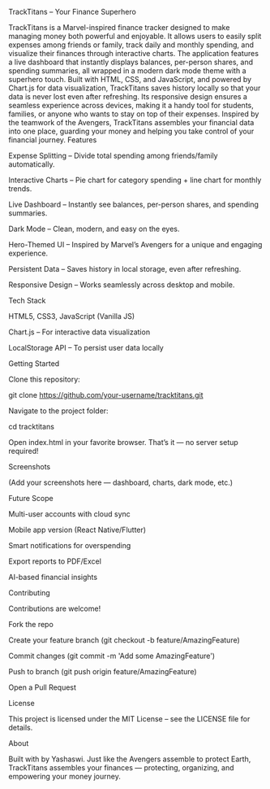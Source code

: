 TrackTitans – Your Finance Superhero

TrackTitans is a Marvel-inspired finance tracker designed to make managing money both powerful and enjoyable. It allows users to easily split expenses among friends or family, track daily and monthly spending, and visualize their finances through interactive charts. The application features a live dashboard that instantly displays balances, per-person shares, and spending summaries, all wrapped in a modern dark mode theme with a superhero touch. Built with HTML, CSS, and JavaScript, and powered by Chart.js for data visualization, TrackTitans saves history locally so that your data is never lost even after refreshing. Its responsive design ensures a seamless experience across devices, making it a handy tool for students, families, or anyone who wants to stay on top of their expenses. Inspired by the teamwork of the Avengers, TrackTitans assembles your financial data into one place, guarding your money and helping you take control of your financial journey.
Features

Expense Splitting – Divide total spending among friends/family automatically.

Interactive Charts – Pie chart for category spending + line chart for monthly trends.

Live Dashboard – Instantly see balances, per-person shares, and spending summaries.

Dark Mode – Clean, modern, and easy on the eyes.

Hero-Themed UI – Inspired by Marvel’s Avengers for a unique and engaging experience.

Persistent Data – Saves history in local storage, even after refreshing.

Responsive Design – Works seamlessly across desktop and mobile.

Tech Stack

HTML5, CSS3, JavaScript (Vanilla JS)

Chart.js – For interactive data visualization

LocalStorage API – To persist user data locally

Getting Started

Clone this repository:

git clone https://github.com/your-username/tracktitans.git


Navigate to the project folder:

cd tracktitans


Open index.html in your favorite browser.
That’s it — no server setup required!

Screenshots

(Add your screenshots here — dashboard, charts, dark mode, etc.)

Future Scope

Multi-user accounts with cloud sync

Mobile app version (React Native/Flutter)

Smart notifications for overspending

Export reports to PDF/Excel

AI-based financial insights

Contributing

Contributions are welcome!

Fork the repo

Create your feature branch (git checkout -b feature/AmazingFeature)

Commit changes (git commit -m 'Add some AmazingFeature')

Push to branch (git push origin feature/AmazingFeature)

Open a Pull Request

License

This project is licensed under the MIT License – see the LICENSE
 file for details.

About

Built with by Yashaswi.
Just like the Avengers assemble to protect Earth, TrackTitans assembles your finances — protecting, organizing, and empowering your money journey.

